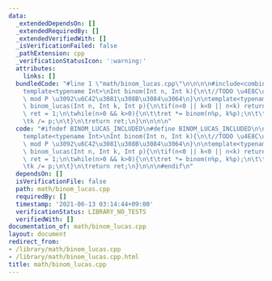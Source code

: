 ```yaml
---
data:
  _extendedDependsOn: []
  _extendedRequiredBy: []
  _extendedVerifiedWith: []
  _isVerificationFailed: false
  _pathExtension: cpp
  _verificationStatusIcon: ':warning:'
  attributes:
    links: []
  bundledCode: "#line 1 \"math/binom_lucas.cpp\"\n\n\n\n#include<combination.cpp>\n\
    template<typename Int>\nInt binom(Int n, Int k){\n\t//TODO \u4E8C\u9805\u4FC2\u6570\
    \ mod P \u3092\u6C42\u3081\u308B\u3084\u3064\n}\n\ntemplate<typename Int>\nInt\
    \ binom_lucas(Int n, Int k, Int p){\n\tif(n<0 || k<0 || n<k) return 0;\n\tInt\
    \ ret = 1;\n\twhile(n>0 && k>0){\n\t\tret *= binom(n%p, k%p);\n\t\tn /= p;\n\t\
    \tk /= p;\n\t}\n\treturn ret;\n}\n\n\n\n"
  code: "#ifndef BINOM_LUCAS_INCLUDED\n#define BINOM_LUCAS_INCLUDED\n\n#include<combination.cpp>\n\
    template<typename Int>\nInt binom(Int n, Int k){\n\t//TODO \u4E8C\u9805\u4FC2\u6570\
    \ mod P \u3092\u6C42\u3081\u308B\u3084\u3064\n}\n\ntemplate<typename Int>\nInt\
    \ binom_lucas(Int n, Int k, Int p){\n\tif(n<0 || k<0 || n<k) return 0;\n\tInt\
    \ ret = 1;\n\twhile(n>0 && k>0){\n\t\tret *= binom(n%p, k%p);\n\t\tn /= p;\n\t\
    \tk /= p;\n\t}\n\treturn ret;\n}\n\n\n#endif\n"
  dependsOn: []
  isVerificationFile: false
  path: math/binom_lucas.cpp
  requiredBy: []
  timestamp: '2021-06-13 03:14:44+09:00'
  verificationStatus: LIBRARY_NO_TESTS
  verifiedWith: []
documentation_of: math/binom_lucas.cpp
layout: document
redirect_from:
- /library/math/binom_lucas.cpp
- /library/math/binom_lucas.cpp.html
title: math/binom_lucas.cpp
---
```


